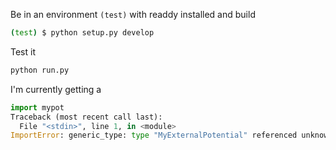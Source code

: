 Be in an environment `(test)` with readdy installed and build
```bash
(test) $ python setup.py develop
```

Test it
```bash
python run.py
```

I'm currently getting a
```python
import mypot
Traceback (most recent call last):
  File "<stdin>", line 1, in <module>
ImportError: generic_type: type "MyExternalPotential" referenced unknown base type "readdy::model::potentials::PotentialOrder1"
```

